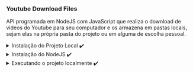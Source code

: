 ### Youtube Download Files
API programada em NodeJS com JavaScript que realiza o download de videos do Youtube para seu computador e os armazena em pastas locais, sejam elas na própria pasta do projeto ou em alguma de escolha pessoal.

<details>
  <summary> Instalação do Projeto Local ✔️ </summary>
  
 - Para sua instalação é necessário ter o GitBash instalado e configurado em sua máquina
 - Logo após isto, basta copiar este código `https://github.com/LucasLM1/Youtube-Download-Files.git`
 - Abra o GitBash em sua máquina em alguma pasta e/ou workspace desejada e dar o comando 
 - Com o botão direito no GitBash escreva o seguinte comando `git clone` e após isto aperte novamente o botão direito e selecione `Paste` para colar o link do repositório
 - Aperte `Enter` e espere a clonagem ser realizada 
</details>

<details>
  <summary> Instalação do NodeJS ✔️ </summary>
  
 - Antes mesmo de rodar a aplicação localmente em sua máquina é necessário ter o NodeJS instalado na mesma, para isso deixarei o link para sua instalação abaixo.
 - <a href="https://nodejs.org/en/download/"> Instalar NodeJS </a>
 - Após a instalação ser concluida basta abrir a pasta em que o mesmo se encontra na IDE desejada, no meu caso usei o Visual Studio Code.
 - Caso esteja usando o Visual Studio Code, aperte em seu teclado os seguintes botões para abrir o terminal `Ctrl + ""`
 - Dê o comando `npm install` no terminal para instalar todas as dependências
 - Instalação concluida!
</details>

<details>
  <summary> Executando o projeto localmente ✔️ </summary>
  
 - Antes de tudo é sempre bom verificar se todas as dependências foram instaladas
 - Caso esteja tudo ok, troque os vídeos do array para os que você deseja baixar e coloque um caminho absoluto em seu computador para uma determinada pasta para que eles sejam armazenados assim que o download for concluido
 - Para executar o arquivo localmente basta deixar o terminal aberto e digitar `node script.js`
 - Assim que a linha de comando do Git bash ou algum outro cmd aparecer no seu terminal abra a pasta que selecionou para os videos serem armazenados e os visualize dentro delas
</details>
